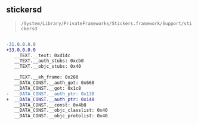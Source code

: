 ## stickersd

> `/System/Library/PrivateFrameworks/Stickers.framework/Support/stickersd`

```diff

-31.0.0.0.0
+33.0.0.0.0
   __TEXT.__text: 0xd14c
   __TEXT.__auth_stubs: 0xcb0
   __TEXT.__objc_stubs: 0x40

   __TEXT.__eh_frame: 0x280
   __DATA_CONST.__auth_got: 0x660
   __DATA_CONST.__got: 0x1c8
-  __DATA_CONST.__auth_ptr: 0x130
+  __DATA_CONST.__auth_ptr: 0x148
   __DATA_CONST.__const: 0x4b8
   __DATA_CONST.__objc_classlist: 0x40
   __DATA_CONST.__objc_protolist: 0x40

```
